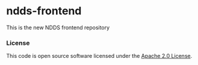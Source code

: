 
# ndds-frontend

This is the new NDDS frontend repository

### License

This code is open source software licensed under the [Apache 2.0 License]("http://www.apache.org/licenses/LICENSE-2.0.html").